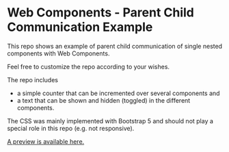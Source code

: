 # Web Components - Parent Child Communication Example

This repo shows an example of parent child communication of single nested components with Web Components.

Feel free to customize the repo according to your wishes.

The repo includes

- a simple counter that can be incremented over several components and
- a text that can be shown and hidden (toggled) in the different components.

The CSS was mainly implemented with Bootstrap 5 and should not play a special role in this repo (e.g. not responsive).

[A preview is available here.](https://web-components.frissbee.de/)
